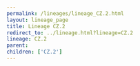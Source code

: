 ```yaml
---
permalink: /lineages/lineage_CZ.2.html
layout: lineage_page
title: Lineage CZ.2
redirect_to: ../lineage.html?lineage=CZ.2
lineage: CZ.2
parent: 
children: ['CZ.2']
---
```

